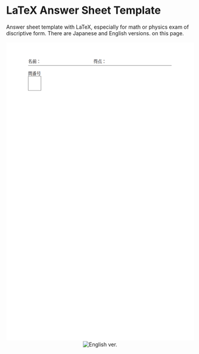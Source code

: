 # LaTeX Answer Sheet Template
Answer sheet template with LaTeX, especially for math or physics exam of discriptive form. There are Japanese and English versions. on this page.
<p align="center">
  <img src=./images/ja_sheet.png alt="Japanese ver." height="800" width="600">
  <img src=./images/en_shee.png alt="English ver." height="800" width="600">
</p>

